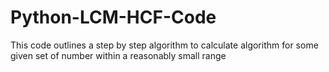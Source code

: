 # Python-LCM-HCF-Code
This code outlines a step by step algorithm to calculate algorithm for some given set of number within a reasonably small range 
